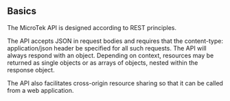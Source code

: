 ## Basics

The MicroTek API is designed according to REST principles.

The API accepts JSON in request bodies and requires that the content-type: application/json header be specified for all such requests. The API will always respond with an object. Depending on context, resources may be returned as single objects or as arrays of objects, nested within the response object.

The API also facilitates cross-origin resource sharing so that it can be called from a web application.